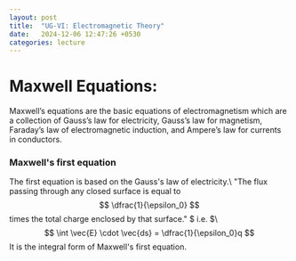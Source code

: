 ```yaml
---
layout: post
title:  "UG-VI: Electromagnetic Theory"
date:   2024-12-06 12:47:26 +0530
categories: lecture
---
```

# Maxwell Equations:

Maxwell’s equations are the basic equations of electromagnetism which are a collection of Gauss’s law for electricity, Gauss’s law for magnetism, Faraday’s law of electromagnetic induction, and Ampere’s law for currents in conductors.


### Maxwell's first equation
The first equation is based on the Gauss's law of electricity.\\
"The flux passing through any closed surface is equal to $$ \dfrac{1}{\epsilon_0} $$ times the total charge enclosed by that surface." $ i.e. $\\
 $$ \int \vec{E} \cdot \vec{ds} = \dfrac{1}{\epsilon_0}q $$ 
It is the integral form of Maxwell's first equation.
